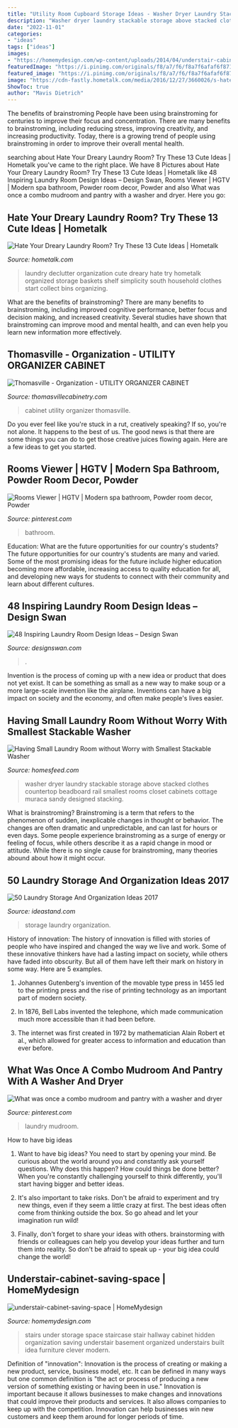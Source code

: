 ```yaml
---
title: "Utility Room Cupboard Storage Ideas - Washer Dryer Laundry Stackable Storage Above Stacked Clothes Countertop Beadboard Rail Smallest Rooms Closet Cabinets Cottage Muraca Sandy Designed Stacking"
description: "Washer dryer laundry stackable storage above stacked clothes countertop beadboard rail smallest rooms closet cabinets cottage muraca sandy designed stacking"
date: "2022-11-01"
categories:
- "ideas"
tags: ["ideas"]
images:
- "https://homemydesign.com/wp-content/uploads/2014/04/understair-cabinet-saving-space.jpg"
featuredImage: "https://i.pinimg.com/originals/f8/a7/f6/f8a7f6afaf6f871d5c078727fa57d00b.jpg"
featured_image: "https://i.pinimg.com/originals/f8/a7/f6/f8a7f6afaf6f871d5c078727fa57d00b.jpg"
image: "https://cdn-fastly.hometalk.com/media/2016/12/27/3660026/s-hate-your-dreary-laundry-room-try-these-13-cute-ideas-laundry-rooms.jpg?size=1600x1000&amp;nocrop=1"
ShowToc: true
author: "Mavis Dietrich"
---
```



The benefits of brainstroming
People have been using brainstroming for centuries to improve their focus and concentration. There are many benefits to brainstroming, including reducing stress, improving creativity, and increasing productivity. Today, there is a growing trend of people using brainstroming in order to improve their overall mental health.

	

		
searching about Hate Your Dreary Laundry Room? Try These 13 Cute Ideas | Hometalk you've came to the right place. We have 8 Pictures about Hate Your Dreary Laundry Room? Try These 13 Cute Ideas | Hometalk like 48 Inspiring Laundry Room Design Ideas – Design Swan, Rooms Viewer | HGTV | Modern spa bathroom, Powder room decor, Powder and also What was once a combo mudroom and pantry with a washer and dryer. Here you go:
		
    
## Hate Your Dreary Laundry Room? Try These 13 Cute Ideas | Hometalk

<img loading=lazy src="https://cdn-fastly.hometalk.com/media/2016/12/27/3660026/s-hate-your-dreary-laundry-room-try-these-13-cute-ideas-laundry-rooms.jpg?size=1600x1000&amp;nocrop=1" onerror="this.onerror=null;this.src='https://tse2.mm.bing.net/th?id=OIP.22RFGGXdaAcU0JlSMfIgFwHaJ4&amp;pid=15.1';" alt="Hate Your Dreary Laundry Room? Try These 13 Cute Ideas | Hometalk">

_Source: hometalk.com_

>laundry declutter organization cute dreary hate try hometalk organized storage baskets shelf simplicity south household clothes start collect bins organizing. 

	

What are the benefits of brainstroming?
There are many benefits to brainstroming, including improved cognitive performance, better focus and decision making, and increased creativity. Several studies have shown that brainstroming can improve mood and mental health, and can even help you learn new information more effectively.

    
## Thomasville - Organization - UTILITY ORGANIZER CABINET

<img loading=lazy src="https://www.thomasvillecabinetry.com/-/media/thomasville/products/cabinet_interiors/thoutilitycabmcfs3.jpg" onerror="this.onerror=null;this.src='https://tse4.mm.bing.net/th?id=OIP.Z6u5YGr4Tu6gV2YewnaY-AHaLH&amp;pid=15.1';" alt="Thomasville - Organization - UTILITY ORGANIZER CABINET">

_Source: thomasvillecabinetry.com_

>cabinet utility organizer thomasville. 

	

Do you ever feel like you're stuck in a rut, creatively speaking? If so, you're not alone. It happens to the best of us. The good news is that there are some things you can do to get those creative juices flowing again. Here are a few ideas to get you started.

    
## Rooms Viewer | HGTV | Modern Spa Bathroom, Powder Room Decor, Powder

<img loading=lazy src="https://i.pinimg.com/originals/f8/a7/f6/f8a7f6afaf6f871d5c078727fa57d00b.jpg" onerror="this.onerror=null;this.src='https://tse2.mm.bing.net/th?id=OIP.WYIa73hmZo8-08IbxgIIeQHaJ4&amp;pid=15.1';" alt="Rooms Viewer | HGTV | Modern spa bathroom, Powder room decor, Powder">

_Source: pinterest.com_

>bathroom. 

	

Education: What are the future opportunities for our country's students?
The future opportunities for our country's students are many and varied. Some of the most promising ideas for the future include higher education becoming more affordable, increasing access to quality education for all, and developing new ways for students to connect with their community and learn about different cultures.

    
## 48 Inspiring Laundry Room Design Ideas – Design Swan

<img loading=lazy src="https://img.designswan.com/2015/08/laundryRoom/40.jpg" onerror="this.onerror=null;this.src='https://tse3.mm.bing.net/th?id=OIP.QUAWUu1mxLotXsLowwGESQHaLH&amp;pid=15.1';" alt="48 Inspiring Laundry Room Design Ideas – Design Swan">

_Source: designswan.com_

>. 

	

Invention is the process of coming up with a new idea or product that does not yet exist. It can be something as small as a new way to make soup or a more large-scale invention like the airplane. Inventions can have a big impact on society and the economy, and often make people's lives easier.

    
## Having Small Laundry Room Without Worry With Smallest Stackable Washer

<img loading=lazy src="https://homesfeed.com/wp-content/uploads/2015/08/vintage-white-laundry-room-idea-with-open-closet-and-hangers-and-storage-and-white-smallest-stackable-washer-dryer.jpg" onerror="this.onerror=null;this.src='https://tse2.mm.bing.net/th?id=OIP.HOGoMCd1Qk84RbOS-TtVuQHaLH&amp;pid=15.1';" alt="Having Small Laundry Room without Worry with Smallest Stackable Washer">

_Source: homesfeed.com_

>washer dryer laundry stackable storage above stacked clothes countertop beadboard rail smallest rooms closet cabinets cottage muraca sandy designed stacking. 

	

What is brainstroming?
Brainstroming is a term that refers to the phenomenon of sudden, inexplicable changes in thought or behavior. The changes are often dramatic and unpredictable, and can last for hours or even days. Some people experience brainstroming as a surge of energy or feeling of focus, while others describe it as a rapid change in mood or attitude. While there is no single cause for brainstroming, many theories abound about how it might occur.

    
## 50 Laundry Storage And Organization Ideas 2017

<img loading=lazy src="https://ideastand.com/wp-content/uploads/2016/03/6-laundry-storage-and-organization-ideas.jpg" onerror="this.onerror=null;this.src='https://tse4.mm.bing.net/th?id=OIP.1VqkkaFaXEjAwG8O7ZIlxgHaJ4&amp;pid=15.1';" alt="50 Laundry Storage And Organization Ideas 2017">

_Source: ideastand.com_

>storage laundry organization. 

	

History of innovation:
The history of innovation is filled with stories of people who have inspired and changed the way we live and work. Some of these innovative thinkers have had a lasting impact on society, while others have faded into obscurity. But all of them have left their mark on history in some way. Here are 5 examples.
1) Johannes Gutenberg's invention of the movable type press in 1455 led to the printing press and the rise of printing technology as an important part of modern society.

2) In 1876, Bell Labs invented the telephone, which made communication much more accessible than it had been before.

3) The internet was first created in 1972 by mathematician Alain Robert et al., which allowed for greater access to information and education than ever before.

    
## What Was Once A Combo Mudroom And Pantry With A Washer And Dryer

<img loading=lazy src="https://i.pinimg.com/736x/37/b0/ea/37b0ead823b20fb0766756b95a743b41.jpg" onerror="this.onerror=null;this.src='https://tse2.mm.bing.net/th?id=OIP.29RfoOC5fM51DOASBdaTNwHaLI&amp;pid=15.1';" alt="What was once a combo mudroom and pantry with a washer and dryer">

_Source: pinterest.com_

>laundry mudroom. 

	

How to have big ideas
1. Want to have big ideas? You need to start by opening your mind. Be curious about the world around you and constantly ask yourself questions. Why does this happen? How could things be done better? When you're constantly challenging yourself to think differently, you'll start having bigger and better ideas.
2. It's also important to take risks. Don't be afraid to experiment and try new things, even if they seem a little crazy at first. The best ideas often come from thinking outside the box. So go ahead and let your imagination run wild!

3. Finally, don't forget to share your ideas with others. brainstorming with friends or colleagues can help you develop your ideas further and turn them into reality. So don't be afraid to speak up - your big idea could change the world!

    
## Understair-cabinet-saving-space | HomeMydesign

<img loading=lazy src="https://homemydesign.com/wp-content/uploads/2014/04/understair-cabinet-saving-space.jpg" onerror="this.onerror=null;this.src='https://tse1.mm.bing.net/th?id=OIP.CO5IHHJ_7hR9YrZDsuWlJwHaLT&amp;pid=15.1';" alt="understair-cabinet-saving-space | HomeMydesign">

_Source: homemydesign.com_

>stairs under storage space staircase stair hallway cabinet hidden organization saving understair basement organized understairs built idea furniture clever modern. 

	

Definition of "innovation":
Innovation is the process of creating or making a new product, service, business model, etc. It can be defined in many ways but one common definition is "the act or process of producing a new version of something existing or having been in use." 
Innovation is important because it allows businesses to make changes and innovations that could improve their products and services. It also allows companies to keep up with the competition. Innovation can help businesses win new customers and keep them around for longer periods of time.

